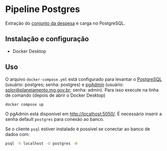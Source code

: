 # Pipeline Postgres

Extração do [conjunto da despesa](https://dados.mg.gov.br/dataset/despesa) e carga no PostgreSQL.

## Instalação e configuração

- Docker Desktop

## Uso

O arquivo `docker-compose.yml` está configurado para levantar o [PostgreSQL](https://www.postgresql.org/) (usuário: postgres; senha: postgres) e [pgAdmin](https://www.pgadmin.org/) (usuário: splor@planejamento.mg.gov.br; senha: admin). Para isso execute na linha de comando (depois de abrir o Docker Desktop)

```bash
docker compose up
```

O pgAdmin está disponível em <http://localhost:5050/>. É necessário inserir a senha default `postgres` para conexão ao banco.

Se o cliente `psql` estiver instalado é possível se conectar ao banco de dados com:

```bash
psql -h localhost -U postgres -W
```

